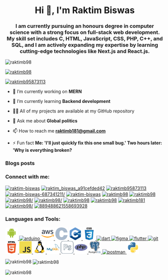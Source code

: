 <h1 align="center">Hi 👋, I'm Raktim Biswas</h1>
<h3 align="center">I am currently pursuing an honours degree in computer science with a strong focus on full-stack web development. My skill set includes C, HTML, JavaScript, CSS, PHP, C++, and SQL, and I am actively expanding my expertise by learning cutting-edge technologies like Next.js and React.js.</h3>

<p align="left"> <img src="https://komarev.com/ghpvc/?username=raktimb98&label=Profile%20views&color=0e75b6&style=flat" alt="raktimb98" /> </p>

<p align="left"> <a href="https://github.com/ryo-ma/github-profile-trophy"><img src="https://github-profile-trophy.vercel.app/?username=raktimb98" alt="raktimb98" /></a> </p>

<p align="left"> <a href="https://twitter.com/raktimb95873113" target="blank"><img src="https://img.shields.io/twitter/follow/raktimb95873113?logo=twitter&style=for-the-badge" alt="raktimb95873113" /></a> </p>

- 🔭 I’m currently working on **MERN**

- 🌱 I’m currently learning **Backend development**

- 👨‍💻 All of my projects are available at my GitHub repository

- 💬 Ask me about **Global politics**

- 📫 How to reach me **raktimb181@gmail.com**

- ⚡ Fun fact **Me: 'I'll just quickly fix this one small bug.' Two hours later: 'Why is everything broken?**

### Blogs posts
<!-- BLOG-POST-LIST:START -->
<!-- BLOG-POST-LIST:END -->

<h3 align="left">Connect with me:</h3>
<p align="left">
<a href="https://codepen.io/raktim-biswas" target="blank"><img align="center" src="https://raw.githubusercontent.com/rahuldkjain/github-profile-readme-generator/master/src/images/icons/Social/codepen.svg" alt="raktim-biswas" height="30" width="40" /></a>
<a href="https://dev.to/raktim_biswas_a91cefded42" target="blank"><img align="center" src="https://raw.githubusercontent.com/rahuldkjain/github-profile-readme-generator/master/src/images/icons/Social/devto.svg" alt="raktim_biswas_a91cefded42" height="30" width="40" /></a>
<a href="https://twitter.com/raktimb95873113" target="blank"><img align="center" src="https://raw.githubusercontent.com/rahuldkjain/github-profile-readme-generator/master/src/images/icons/Social/twitter.svg" alt="raktimb95873113" height="30" width="40" /></a>
<a href="https://linkedin.com/in/raktim-biswas-687341211/" target="blank"><img align="center" src="https://raw.githubusercontent.com/rahuldkjain/github-profile-readme-generator/master/src/images/icons/Social/linked-in-alt.svg" alt="raktim-biswas-687341211/" height="30" width="40" /></a>
<a href="https://stackoverflow.com/users/raktim-biswas" target="blank"><img align="center" src="https://raw.githubusercontent.com/rahuldkjain/github-profile-readme-generator/master/src/images/icons/Social/stack-overflow.svg" alt="raktim-biswas" height="30" width="40" /></a>
<a href="https://codesandbox.com/raktimb98" target="blank"><img align="center" src="https://raw.githubusercontent.com/rahuldkjain/github-profile-readme-generator/master/src/images/icons/Social/codesandbox.svg" alt="raktimb98" height="30" width="40" /></a>
<a href="https://kaggle.com/raktimb98" target="blank"><img align="center" src="https://raw.githubusercontent.com/rahuldkjain/github-profile-readme-generator/master/src/images/icons/Social/kaggle.svg" alt="raktimb98" height="30" width="40" /></a>
<a href="https://fb.com/raktimb98/" target="blank"><img align="center" src="https://raw.githubusercontent.com/rahuldkjain/github-profile-readme-generator/master/src/images/icons/Social/facebook.svg" alt="raktimb98/" height="30" width="40" /></a>
<a href="https://instagram.com/raktimb98/" target="blank"><img align="center" src="https://raw.githubusercontent.com/rahuldkjain/github-profile-readme-generator/master/src/images/icons/Social/instagram.svg" alt="raktimb98/" height="30" width="40" /></a>
<a href="https://dribbble.com/raktimb98" target="blank"><img align="center" src="https://raw.githubusercontent.com/rahuldkjain/github-profile-readme-generator/master/src/images/icons/Social/dribbble.svg" alt="raktimb98" height="30" width="40" /></a>
<a href="https://www.codechef.com/users/raktimb98" target="blank"><img align="center" src="https://cdn.jsdelivr.net/npm/simple-icons@3.1.0/icons/codechef.svg" alt="raktimb98" height="30" width="40" /></a>
<a href="https://www.hackerrank.com/raktimb181" target="blank"><img align="center" src="https://raw.githubusercontent.com/rahuldkjain/github-profile-readme-generator/master/src/images/icons/Social/hackerrank.svg" alt="raktimb181" height="30" width="40" /></a>
<a href="https://www.leetcode.com/raktimb98/" target="blank"><img align="center" src="https://raw.githubusercontent.com/rahuldkjain/github-profile-readme-generator/master/src/images/icons/Social/leet-code.svg" alt="raktimb98/" height="30" width="40" /></a>
<a href="https://discord.gg/889488621558693928" target="blank"><img align="center" src="https://raw.githubusercontent.com/rahuldkjain/github-profile-readme-generator/master/src/images/icons/Social/discord.svg" alt="889488621558693928" height="30" width="40" /></a>
</p>

<h3 align="left">Languages and Tools:</h3>
<p align="left"> <a href="https://developer.android.com" target="_blank" rel="noreferrer"> <img src="https://raw.githubusercontent.com/devicons/devicon/master/icons/android/android-original-wordmark.svg" alt="android" width="40" height="40"/> </a> <a href="https://www.arduino.cc/" target="_blank" rel="noreferrer"> <img src="https://cdn.worldvectorlogo.com/logos/arduino-1.svg" alt="arduino" width="40" height="40"/> </a> <a href="https://aws.amazon.com" target="_blank" rel="noreferrer"> <img src="https://raw.githubusercontent.com/devicons/devicon/master/icons/amazonwebservices/amazonwebservices-original-wordmark.svg" alt="aws" width="40" height="40"/> </a> <a href="https://www.cprogramming.com/" target="_blank" rel="noreferrer"> <img src="https://raw.githubusercontent.com/devicons/devicon/master/icons/c/c-original.svg" alt="c" width="40" height="40"/> </a> <a href="https://www.w3schools.com/cpp/" target="_blank" rel="noreferrer"> <img src="https://raw.githubusercontent.com/devicons/devicon/master/icons/cplusplus/cplusplus-original.svg" alt="cplusplus" width="40" height="40"/> </a> <a href="https://www.w3schools.com/css/" target="_blank" rel="noreferrer"> <img src="https://raw.githubusercontent.com/devicons/devicon/master/icons/css3/css3-original-wordmark.svg" alt="css3" width="40" height="40"/> </a> <a href="https://dart.dev" target="_blank" rel="noreferrer"> <img src="https://www.vectorlogo.zone/logos/dartlang/dartlang-icon.svg" alt="dart" width="40" height="40"/> </a> <a href="https://www.figma.com/" target="_blank" rel="noreferrer"> <img src="https://www.vectorlogo.zone/logos/figma/figma-icon.svg" alt="figma" width="40" height="40"/> </a> <a href="https://flutter.dev" target="_blank" rel="noreferrer"> <img src="https://www.vectorlogo.zone/logos/flutterio/flutterio-icon.svg" alt="flutter" width="40" height="40"/> </a> <a href="https://git-scm.com/" target="_blank" rel="noreferrer"> <img src="https://www.vectorlogo.zone/logos/git-scm/git-scm-icon.svg" alt="git" width="40" height="40"/> </a> <a href="https://www.w3.org/html/" target="_blank" rel="noreferrer"> <img src="https://raw.githubusercontent.com/devicons/devicon/master/icons/html5/html5-original-wordmark.svg" alt="html5" width="40" height="40"/> </a> <a href="https://developer.mozilla.org/en-US/docs/Web/JavaScript" target="_blank" rel="noreferrer"> <img src="https://raw.githubusercontent.com/devicons/devicon/master/icons/javascript/javascript-original.svg" alt="javascript" width="40" height="40"/> </a> <a href="https://www.linux.org/" target="_blank" rel="noreferrer"> <img src="https://raw.githubusercontent.com/devicons/devicon/master/icons/linux/linux-original.svg" alt="linux" width="40" height="40"/> </a> <a href="https://www.mysql.com/" target="_blank" rel="noreferrer"> <img src="https://raw.githubusercontent.com/devicons/devicon/master/icons/mysql/mysql-original-wordmark.svg" alt="mysql" width="40" height="40"/> </a> <a href="https://www.photoshop.com/en" target="_blank" rel="noreferrer"> <img src="https://raw.githubusercontent.com/devicons/devicon/master/icons/photoshop/photoshop-line.svg" alt="photoshop" width="40" height="40"/> </a> <a href="https://www.php.net" target="_blank" rel="noreferrer"> <img src="https://raw.githubusercontent.com/devicons/devicon/master/icons/php/php-original.svg" alt="php" width="40" height="40"/> </a> <a href="https://www.postgresql.org" target="_blank" rel="noreferrer"> <img src="https://raw.githubusercontent.com/devicons/devicon/master/icons/postgresql/postgresql-original-wordmark.svg" alt="postgresql" width="40" height="40"/> </a> <a href="https://postman.com" target="_blank" rel="noreferrer"> <img src="https://www.vectorlogo.zone/logos/getpostman/getpostman-icon.svg" alt="postman" width="40" height="40"/> </a> <a href="https://www.python.org" target="_blank" rel="noreferrer"> <img src="https://raw.githubusercontent.com/devicons/devicon/master/icons/python/python-original.svg" alt="python" width="40" height="40"/> </a> </p>

<p><img align="left" src="https://github-readme-stats.vercel.app/api/top-langs?username=raktimb98&show_icons=true&locale=en&layout=compact" alt="raktimb98" /></p>

<p>&nbsp;<img align="center" src="https://github-readme-stats.vercel.app/api?username=raktimb98&show_icons=true&locale=en" alt="raktimb98" /></p>

<p><img align="center" src="https://github-readme-streak-stats.herokuapp.com/?user=raktimb98&" alt="raktimb98" /></p>
